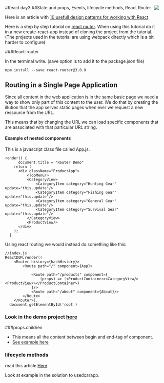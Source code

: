 <img align="right" src="../img/cphbusinessWhite.png" />  
#React day3
##State and props, Events, lifecycle methods, React Router

Here is an article with [10 usefull design patterns for working with React](https://hackernoon.com/10-react-mini-patterns-c1da92f068c5#.uvrnr03q1) 

Here is a step by step tutorial on [react router](https://github.com/reactjs/react-router-tutorial/tree/master/lessons/01-setting-up). When using this tutorial do it in a new create-react-app instead of cloning the project from the tutorial. (The projects used in the tutorial are using webpack directly which is a bit harder to configure)

###React-router

In the terminal write. (save option is to add it to the package.json file)

```
npm install --save react-router@3.0.0
```

## Routing in a Single Page Application

Since all content in the web application is in the same basic page we need a way to show only part of this content to the user. We do that by creating the illution  that the app serves static pages when ever we request a new ressource from the URL.

This means that by changing the URL we can load specific components that are associated with that particular URL string.

#### Example of nested components

This is a javascript class file called App.js. 

```react
render() {
      document.title = "Router Demo"
    return (
      <div className="ProductApp">
          <TopMenu/>
          <CategoryView>
              <CategoryItem category="Hunting Gear" update="this.update"/>
              <CategoryItem category="Fishing Gear" update="this.update"/>
              <CategoryItem category="General Gear" update="this.update"/>
              <CategoryItem category="Survival Gear" update="this.update"/>
          </CategoryView>
          <ProductView/>
      </div>
    );
  }
```

Using react routing we would instead do something like this:

```react
//index.js
ReactDOM.render((
    <Router history={hashHistory}>
        <Route path="/" component={App}>

            <Route path="/products" component={
                (props) => (<ProductContainer><CategoryView/><ProductView/></ProductContainer>)
            }/>
            <Route path="/about" component={About}/>
        </Route>
    </Router>),
  document.getElementById('root')
```

### Look in the demo project [here](../demo/day3/router)

###props.children 

- This means all the content between begin and end-tag of component.
- [See example here](https://facebook.github.io/react/docs/composition-vs-inheritance.html#containment)


### lifecycle methods

read this article [Here](http://busypeoples.github.io/post/react-component-lifecycle/)

Look at example in the solution to usedcarapp.